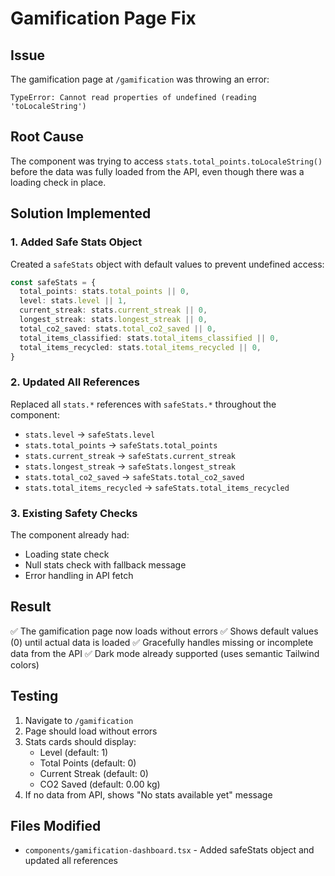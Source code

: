 # Gamification Page Fix

## Issue
The gamification page at `/gamification` was throwing an error:
```
TypeError: Cannot read properties of undefined (reading 'toLocaleString')
```

## Root Cause
The component was trying to access `stats.total_points.toLocaleString()` before the data was fully loaded from the API, even though there was a loading check in place.

## Solution Implemented

### 1. Added Safe Stats Object
Created a `safeStats` object with default values to prevent undefined access:

```typescript
const safeStats = {
  total_points: stats.total_points || 0,
  level: stats.level || 1,
  current_streak: stats.current_streak || 0,
  longest_streak: stats.longest_streak || 0,
  total_co2_saved: stats.total_co2_saved || 0,
  total_items_classified: stats.total_items_classified || 0,
  total_items_recycled: stats.total_items_recycled || 0,
}
```

### 2. Updated All References
Replaced all `stats.*` references with `safeStats.*` throughout the component:
- `stats.level` → `safeStats.level`
- `stats.total_points` → `safeStats.total_points`
- `stats.current_streak` → `safeStats.current_streak`
- `stats.longest_streak` → `safeStats.longest_streak`
- `stats.total_co2_saved` → `safeStats.total_co2_saved`
- `stats.total_items_recycled` → `safeStats.total_items_recycled`

### 3. Existing Safety Checks
The component already had:
- Loading state check
- Null stats check with fallback message
- Error handling in API fetch

## Result
✅ The gamification page now loads without errors
✅ Shows default values (0) until actual data is loaded
✅ Gracefully handles missing or incomplete data from the API
✅ Dark mode already supported (uses semantic Tailwind colors)

## Testing
1. Navigate to `/gamification`
2. Page should load without errors
3. Stats cards should display:
   - Level (default: 1)
   - Total Points (default: 0)
   - Current Streak (default: 0)
   - CO2 Saved (default: 0.00 kg)
4. If no data from API, shows "No stats available yet" message

## Files Modified
- `components/gamification-dashboard.tsx` - Added safeStats object and updated all references

